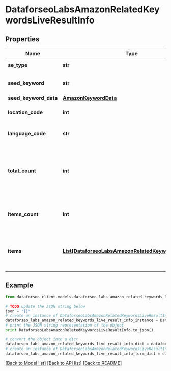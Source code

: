 # DataforseoLabsAmazonRelatedKeywordsLiveResultInfo


## Properties

Name | Type | Description | Notes
------------ | ------------- | ------------- | -------------
**se_type** | **str** | search engine type | [optional] 
**seed_keyword** | **str** | keyword in a POST array | [optional] 
**seed_keyword_data** | [**AmazonKeywordData**](AmazonKeywordData.md) |  | [optional] 
**location_code** | **int** | location code in a POST array | [optional] 
**language_code** | **str** | language code in a POST array | [optional] 
**total_count** | **int** | total amount of results in our database relevant to your request | [optional] 
**items_count** | **int** | the number of results returned in the items array | [optional] 
**items** | [**List[DataforseoLabsAmazonRelatedKeywordsLiveItem]**](DataforseoLabsAmazonRelatedKeywordsLiveItem.md) | contains objects with keywords and related data | [optional] 

## Example

```python
from dataforseo_client.models.dataforseo_labs_amazon_related_keywords_live_result_info import DataforseoLabsAmazonRelatedKeywordsLiveResultInfo

# TODO update the JSON string below
json = "{}"
# create an instance of DataforseoLabsAmazonRelatedKeywordsLiveResultInfo from a JSON string
dataforseo_labs_amazon_related_keywords_live_result_info_instance = DataforseoLabsAmazonRelatedKeywordsLiveResultInfo.from_json(json)
# print the JSON string representation of the object
print DataforseoLabsAmazonRelatedKeywordsLiveResultInfo.to_json()

# convert the object into a dict
dataforseo_labs_amazon_related_keywords_live_result_info_dict = dataforseo_labs_amazon_related_keywords_live_result_info_instance.to_dict()
# create an instance of DataforseoLabsAmazonRelatedKeywordsLiveResultInfo from a dict
dataforseo_labs_amazon_related_keywords_live_result_info_form_dict = dataforseo_labs_amazon_related_keywords_live_result_info.from_dict(dataforseo_labs_amazon_related_keywords_live_result_info_dict)
```
[[Back to Model list]](../README.md#documentation-for-models) [[Back to API list]](../README.md#documentation-for-api-endpoints) [[Back to README]](../README.md)


